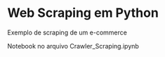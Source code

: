 # Web Scraping em Python
Exemplo de scraping de um e-commerce

Notebook no arquivo Crawler_Scraping.ipynb
